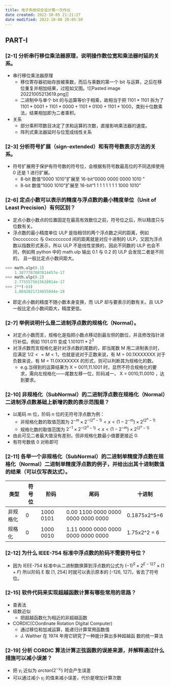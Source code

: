 ```yaml
---
title: 电子系统综合设计第一次作业
date created: 2022-10-05 21:21:27
date modified: 2022-10-08 20:05:50
---
```


## PART-I

### [2-1] 分析串行移位乘法器原理，说明操作数位宽和乘法器时延的关系。

- 串行移位乘法器原理
	- 移位寄存器初始存放被乘数，而后与乘数的第一个 bit 与运算，之后在移位重复并相加结果，过程如又图。![[Pasted image 20221005213619.png]]
	- 二进制中与单个 bit 的与运算等价于相乘，故相当于把 $1101*1101$ 拆为了 $1101*0001+1101*0000+1101*0100+1101*1000$，类别十位数乘法，结果相加即为二者乘积。
- 关系
	- 部分乘积项数目决定了求和运算的次数，直接影响乘法器的速度。
	- 阵列式乘法器延时与位宽成线性关系

### [2-3] 分析符号扩展（sign-extended）和有符号数表示方法的关系。

- 符号扩展用于保护有符号数的符号位，会根据有符号数最高位的不同选择使用 0 还是 1 进行扩展。
	- 8-bit 数值“0000 1010”扩展至 16-bit“0000 0000 0000 1010 ”
	- 8-bit 数值“1000 1010”扩展至 16-bit“1 1 1 1 1 1 1 1 1000 1010”

### [2-6] 定点小数可以表示的精度与浮点数的最小精度单位（Unit of Least Precision）有何区别？

- 定点小数小数点的位置固定在最高有效数位之前，符号位之后，所以精度只与位数有关。
- 浮点数的最小精度单位 ULP 是指相邻的两个浮点数之间的距离，例如 0xcccccccc 与 0xcccccccd 间的距离就是对应十进制的 ULP，又因为浮点数以指数形式表示，所以 ULP 不是线性变换的，因此不同数的 ULP 也会不同，例如用 python 中的 math.ulp 输出 0.1 与 0.2 的 ULP 会发现二者是不同的， 且一般比定点小数间距大。

```python
>>> math.ulp(0.1)
	1.3877787807814457e-17
>>> math.ulp(0.2)
	2.7755575615628914e-17
>>> 2**(-63)
	1.0842021724855044e-19
```

- 即定点小数的精度不随小数本身变换，而 ULP 却与要表示的数有关。且 ULP 一般比定点小数间距大，精度更低。

### [2-7] 举例说明什么是二进制浮点数的规格化（Normal）。

- 对定点小数而言，规格化是指把小数点移动到最左侧的数位，并且修改指针进行补偿。例如 $1101.011$ 变成 $1.101011*2^3$
- 对浮点数而言规格化是针对浮点数的尾数的，即当尾数 M 用二进制表示时，应满足 $1/2 <= M <1$，也就是说对于正数来说，有 M = 00.1XXXXXXX 对于负数来说，有 M = 11.0XXXXXXX 的形式，则可以判断其为规格化的数。
	- e.g.当得到的运算结果为 X = 0011,11.1001 时，显然不符合规格化的要求，需向左规格化——尾数左移一位，阶码减一， X = 0010,11.0010 ，达到要求。

### [2-10] 非规格化（SubNormal）的二进制浮点数在规格化（Normal）二进制浮点数基础上新增的数的表示范围是？

- 以尾码 m 位，阶码 n 位的无符号浮点数为例：
	- 非规格化数的取值范围为 $2^{-m}\times 2^{-(2^n-1)}<x<(1-2^{-m})\times 2^{(2^n-1)}$
	- 规格化数的取值范围为 $2^{-1}\times 2^{-(2^n-1)}<x<(1-2^{-m})\times 2^{(2^n-1)}$
- 由此可见二者最大值没有差别，但非规格化数最小值要更接近 0.
- 有符号数依 0 对称即可

### [2-11] 各举一个非规格化（SubNormal）的二进制单精度浮点数在规格化（Normal）二进制单精度浮点数的例子，并给出出其十进制数值的结果（可以仅写表达式）。

| 类型   | 符号位 | 阶码        | 尾码                                 | 十进制          |
| ---- | --- | --------- | ---------------------------------- | ------------ |
| 非规格化 | 0   | 1000 0101 | 0.00 1100 0000 0000 0000 0000 0000 | 0.1875x2^5=6 |
| 规格化  | 0   | 1000 0010 | 1.11 0000 0000 0000 0000 0000 0000 | 1.75x2^2 = 6 |

### [2-12] 为什么 IEEE-754 标准中浮点数的阶码不需要符号位？

- 因为 IEEE-754 标准中从二进制数换算到浮点数的公式为 $(-1)^S×2^{E-127}×(1+F)$ 所以阶码 E 取 [1, 254] 时就可以表示原本的 [-126, 127]，省去了符号位。

### [2-15] 软件代码来实现超越函数计算有哪些常用的思路？

- 查表法
- 级数近似
	- 把超越函数化为相近的非超越函数
- CORDIC(COordinate Rotation DIgital Computer)
	- 通过移位和加减运算，能递归计算常用函数值
	- J. Walther 在 1974 年用它研究了一种能计算出多种超越函 数的统一算法

### [2-19] 分析 CORDIC 算法计算正弦函数的误差来源，并解释通过什么措施可以减小误差？

- 把 $\gamma _i$ 近似为 $arctan (2^{-\gamma _i})$ 时会产生误差
- 可以通过减小 $\gamma _i$ 的值来减小误差，代价是增加计算次数
